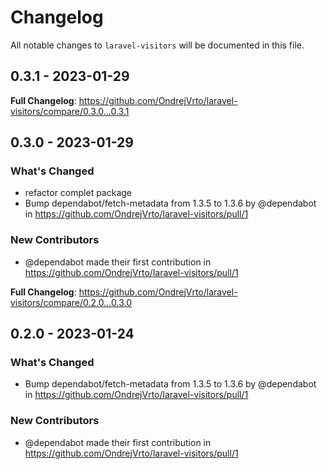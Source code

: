 # Changelog

All notable changes to `laravel-visitors` will be documented in this file.

## 0.3.1 - 2023-01-29

**Full Changelog**: https://github.com/OndrejVrto/laravel-visitors/compare/0.3.0...0.3.1

## 0.3.0 - 2023-01-29

### What's Changed

- refactor complet package
- Bump dependabot/fetch-metadata from 1.3.5 to 1.3.6 by @dependabot in https://github.com/OndrejVrto/laravel-visitors/pull/1

### New Contributors

- @dependabot made their first contribution in https://github.com/OndrejVrto/laravel-visitors/pull/1

**Full Changelog**: https://github.com/OndrejVrto/laravel-visitors/compare/0.2.0...0.3.0

## 0.2.0 - 2023-01-24

### What's Changed

- Bump dependabot/fetch-metadata from 1.3.5 to 1.3.6 by @dependabot in https://github.com/OndrejVrto/laravel-visitors/pull/1

### New Contributors

- @dependabot made their first contribution in https://github.com/OndrejVrto/laravel-visitors/pull/1
